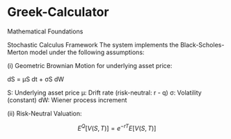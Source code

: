 # Greek-Calculator

Mathematical Foundations

Stochastic Calculus Framework
The system implements the Black-Scholes-Merton model under the following assumptions:

(i) Geometric Brownian Motion for underlying asset price:

dS = μS dt + σS dW

S: Underlying asset price
μ: Drift rate (risk-neutral: r - q)
σ: Volatility (constant)
dW: Wiener process increment

(ii) Risk-Neutral Valuation:

$$ E^Q[V(S,T)] = e^{-rT} E[V(S,T)] $$

